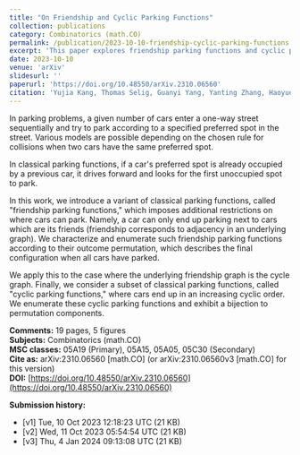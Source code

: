 ```yaml
---
title: "On Friendship and Cyclic Parking Functions"  
collection: publications  
category: Combinatorics (math.CO)  
permalink: /publication/2023-10-10-friendship-cyclic-parking-functions  
excerpt: 'This paper explores friendship parking functions and cyclic parking functions, presenting characterizations, enumerations, and bijections to permutation components.'  
date: 2023-10-10  
venue: 'arXiv'  
slidesurl: ''  
paperurl: 'https://doi.org/10.48550/arXiv.2310.06560'  
citation: 'Yujia Kang, Thomas Selig, Guanyi Yang, Yanting Zhang, Haoyue Zhu. (2023). &quot;On Friendship and Cyclic Parking Functions.&quot; <i>arXiv preprint</i>. arXiv:2310.06560 [math.CO].'  
---
```


In parking problems, a given number of cars enter a one-way street sequentially and try to park according to a specified preferred spot in the street. Various models are possible depending on the chosen rule for collisions when two cars have the same preferred spot.  

In classical parking functions, if a car's preferred spot is already occupied by a previous car, it drives forward and looks for the first unoccupied spot to park.  

In this work, we introduce a variant of classical parking functions, called "friendship parking functions," which imposes additional restrictions on where cars can park. Namely, a car can only end up parking next to cars which are its friends (friendship corresponds to adjacency in an underlying graph). We characterize and enumerate such friendship parking functions according to their outcome permutation, which describes the final configuration when all cars have parked.  

We apply this to the case where the underlying friendship graph is the cycle graph. Finally, we consider a subset of classical parking functions, called "cyclic parking functions," where cars end up in an increasing cyclic order. We enumerate these cyclic parking functions and exhibit a bijection to permutation components.

**Comments:** 19 pages, 5 figures  
**Subjects:** Combinatorics (math.CO)  
**MSC classes:** 05A19 (Primary), 05A15, 05A05, 05C30 (Secondary)  
**Cite as:** arXiv:2310.06560 [math.CO] (or arXiv:2310.06560v3 [math.CO] for this version)  
**DOI:** [https://doi.org/10.48550/arXiv.2310.06560](https://doi.org/10.48550/arXiv.2310.06560)

**Submission history:**  
- [v1] Tue, 10 Oct 2023 12:18:23 UTC (21 KB)  
- [v2] Wed, 11 Oct 2023 05:54:54 UTC (21 KB)  
- [v3] Thu, 4 Jan 2024 09:13:08 UTC (21 KB)  
